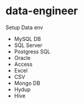 # data-engineer
Setup Data env
- MySQL DB
- SQL Server
- Postgress SQL
- Oracle
- Access
- Excel
- CSV
- Mongo DB
- Hydup
- Hive
